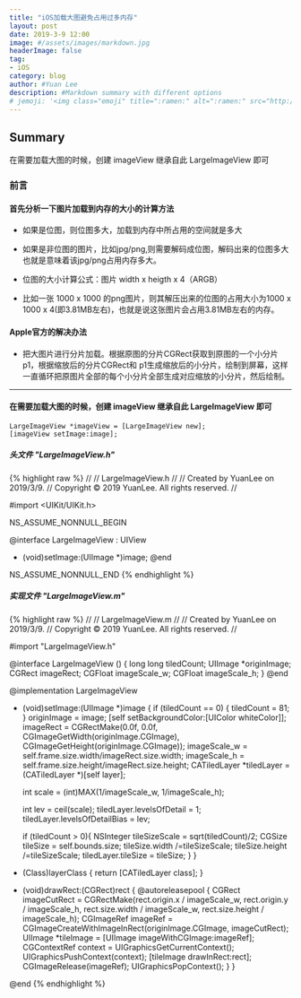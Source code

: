 ```yaml
---
title: "iOS加载大图避免占用过多内存"
layout: post
date: 2019-3-9 12:00
image: #/assets/images/markdown.jpg
headerImage: false
tag:
- iOS
category: blog
author: #Yuan Lee
description: #Markdown summary with different options
# jemoji: '<img class="emoji" title=":ramen:" alt=":ramen:" src="http://localhost:4000/assets/images/profile.jpg" height="20" width="20" align="absmiddle">'
---
```


## Summary

在需要加载大图的时候，创建 imageView 继承自此 LargeImageView 即可

### 前言

#### 首先分析一下图片加载到内存的大小的计算方法

- 如果是位图，则位图多大，加载到内存中所占用的空间就是多大

- 如果是非位图的图片，比如jpg/png,则需要解码成位图，解码出来的位图多大也就是意味着该jpg/png占用内存多大。

- 位图的大小计算公式：图片 width x heigth x 4（ARGB）

- 比如一张 1000 x 1000 的png图片，则其解压出来的位图的占用大小为1000 x 1000 x 4(即3.81MB左右)，也就是说这张图片会占用3.81MB左右的内存。

#### Apple官方的解决办法

- 把大图片进行分片加载。根据原图的分片CGRect获取到原图的一个小分片p1，根据缩放后的分片CGRect和 p1生成缩放后的小分片，绘制到屏幕，这样一直循环把原图片全部的每个小分片全部生成对应缩放的小分片，然后绘制。

---


<h4>在需要加载大图的时候，创建 imageView 继承自此 LargeImageView 即可</h4>

    LargeImageView *imageView = [LargeImageView new];
    [imageView setImage:image];

<h5>头文件 "LargeImageView.h"</h5>
{% highlight raw %}
//
//  LargeImageView.h
//
//  Created by YuanLee on 2019/3/9.
//  Copyright © 2019 YuanLee. All rights reserved.
//

#import <UIKit/UIKit.h>

NS_ASSUME_NONNULL_BEGIN

@interface LargeImageView : UIView
- (void)setImage:(UIImage *)image;
@end

NS_ASSUME_NONNULL_END
{% endhighlight %}

<h5>实现文件 "LargeImageView.m"</h5>
{% highlight raw %}
//
//  LargeImageView.m
//
//  Created by YuanLee on 2019/3/9.
//  Copyright © 2019 YuanLee. All rights reserved.
//

#import "LargeImageView.h"

@interface LargeImageView ()
{
    long long tiledCount;
    UIImage *originImage;
    CGRect imageRect;
    CGFloat imageScale_w;
    CGFloat imageScale_h;
}
@end

@implementation LargeImageView

- (void)setImage:(UIImage *)image {
    if (tiledCount == 0) {
        tiledCount = 81;
    }
    originImage = image;
    [self setBackgroundColor:[UIColor whiteColor]];
    imageRect = CGRectMake(0.0f,
                           0.0f,
                           CGImageGetWidth(originImage.CGImage),
                           CGImageGetHeight(originImage.CGImage));
    imageScale_w = self.frame.size.width/imageRect.size.width;
    imageScale_h = self.frame.size.height/imageRect.size.height;
    CATiledLayer *tiledLayer = (CATiledLayer *)[self layer];
    
    int scale = (int)MAX(1/imageScale_w, 1/imageScale_h);
    
    int lev = ceil(scale);
    tiledLayer.levelsOfDetail = 1;
    tiledLayer.levelsOfDetailBias = lev;
    
    if (tiledCount > 0){
        NSInteger tileSizeScale = sqrt(tiledCount)/2;
        CGSize tileSize = self.bounds.size;
        tileSize.width /=tileSizeScale;
        tileSize.height /=tileSizeScale;
        tiledLayer.tileSize = tileSize;
    }
}

+ (Class)layerClass {
    return [CATiledLayer class];
}

- (void)drawRect:(CGRect)rect {
    @autoreleasepool {
        CGRect imageCutRect = CGRectMake(rect.origin.x / imageScale_w,
                                         rect.origin.y / imageScale_h,
                                         rect.size.width / imageScale_w,
                                         rect.size.height / imageScale_h);
        CGImageRef imageRef = CGImageCreateWithImageInRect(originImage.CGImage, imageCutRect);
        UIImage *tileImage = [UIImage imageWithCGImage:imageRef];
        CGContextRef context = UIGraphicsGetCurrentContext();
        UIGraphicsPushContext(context);
        [tileImage drawInRect:rect];
        CGImageRelease(imageRef);
        UIGraphicsPopContext();
    }
}

@end
{% endhighlight %}